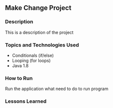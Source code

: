 ## Make Change Project

### Description

This is a description of the project

### Topics and Technologies Used

* Conditionals (if/else)
* Looping (for loops)
* Java 1.8

### How to Run

Run the application
what need to do to run program

### Lessons Learned
